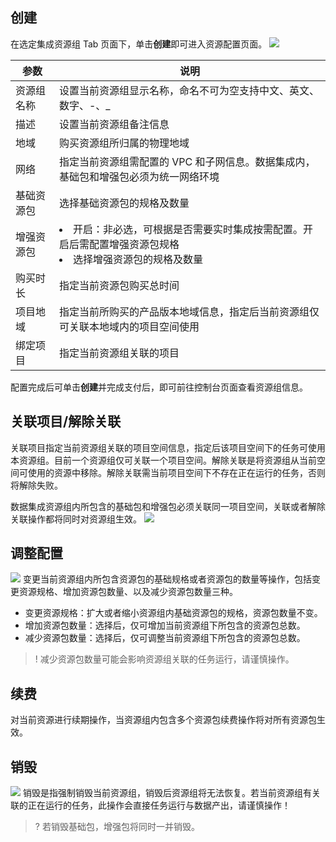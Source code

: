 ## 创建
在选定集成资源组 Tab 页面下，单击**创建**即可进入资源配置页面。
![](https://qcloudimg.tencent-cloud.cn/raw/a3c052a4f4450bc0673b98e6ca4c2baf.png)

| 参数 | 说明 |
|---------|---------|
| 资源组名称	| 设置当前资源组显示名称，命名不可为空支持中文、英文、数字、-、_| 
| 描述	| 设置当前资源组备注信息| 
| 地域	| 购买资源组所归属的物理地域| 
| 网络	| 指定当前资源组需配置的 VPC 和子网信息。数据集成内，基础包和增强包必须为统一网络环境| 
| 基础资源包	| 选择基础资源包的规格及数量| 
| 增强资源包| 	<li>开启：非必选，可根据是否需要实时集成按需配置。开启后需配置增强资源包规格<li>选择增强资源包的规格及数量| 
| 购买时长	| 指定当前资源包购买总时间| 
| 项目地域	| 指定当前所购买的产品版本地域信息，指定后当前资源组仅可关联本地域内的项目空间使用| 
| 绑定项目	| 指定当前资源组关联的项目| 

配置完成后可单击**创建**并完成支付后，即可前往控制台页面查看资源组信息。

## 关联项目/解除关联
关联项目指定当前资源组关联的项目空间信息，指定后该项目空间下的任务可使用本资源组。目前一个资源组仅可关联一个项目空间。解除关联是将资源组从当前空间可使用的资源中移除。解除关联需当前项目空间下不存在正在运行的任务，否则将解除失败。

数据集成资源组内所包含的基础包和增强包必须关联同一项目空间，关联或者解除关联操作都将同时对资源组生效。
![](https://qcloudimg.tencent-cloud.cn/raw/29e363deedb89b7f0f7a12dc0e9fd779.png)

## 调整配置
![](https://qcloudimg.tencent-cloud.cn/raw/2397a1c6c851ba02b2faf75d654a9b73.png)
变更当前资源组内所包含资源包的基础规格或者资源包的数量等操作，包括变更资源规格、增加资源包数量、以及减少资源包数量三种。
- 变更资源规格：扩大或者缩小资源组内基础资源包的规格，资源包数量不变。
- 增加资源包数量：选择后，仅可增加当前资源组下所包含的资源包总数。
- 减少资源包数量：选择后，仅可调整当前资源组下所包含的资源包总数。
>! 减少资源包数量可能会影响资源组关联的任务运行，请谨慎操作。

## 续费
对当前资源进行续期操作，当资源组内包含多个资源包续费操作将对所有资源包生效。

## 销毁
![](https://qcloudimg.tencent-cloud.cn/raw/28d7bb5be22bbeff1d49b17f932a0c33.png)
销毁是指强制销毁当前资源组，销毁后资源组将无法恢复。若当前资源组有关联的正在运行的任务，此操作会直接任务运行与数据产出，请谨慎操作！
>? 若销毁基础包，增强包将同时一并销毁。

